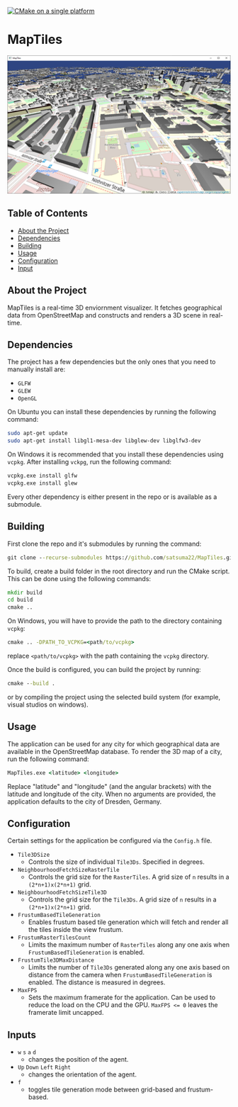 [![CMake on a single platform](https://github.com/satsuma22/MapTiles/actions/workflows/cmake-single-platform.yml/badge.svg)](https://github.com/satsuma22/MapTiles/actions/workflows/cmake-single-platform.yml)

# MapTiles
![Example Image](maptiles_screenshot.png)

## Table of Contents
- [About the Project](#about-the-project)
- [Dependencies](#dependencies)
- [Building](#building)
- [Usage](#usage)
- [Configuration](#configuration)
- [Input](#input)

## About the Project
MapTiles is a real-time 3D enviornment visualizer. It fetches geographical data from OpenStreetMap and constructs and renders a 3D scene in real-time.

## Dependencies
The project has a few dependencies but the only ones that you need to manually install are:
* `GLFW`
* `GLEW`
* `OpenGL`

On Ubuntu you can install these dependencies by running the following command:
```bash
sudo apt-get update
sudo apt-get install libgl1-mesa-dev libglew-dev libglfw3-dev
```
On Windows it is recommended that you install these dependencies using `vcpkg`. After installing `vckpg`, run the following command:
```cmd
vcpkg.exe install glfw
vcpkg.exe install glew
```

Every other dependency is either present in the repo or is available as a submodule.

## Building
First clone the repo and it's submodules by running the command:
```cmd
git clone --recurse-submodules https://github.com/satsuma22/MapTiles.git
```
To build, create a build folder in the root directory and run the CMake script. This can be done using the following commands:
```cmd
mkdir build
cd build
cmake ..
```
On Windows, you will have to provide the path to the directory containing `vcpkg`:
```cmd
cmake .. -DPATH_TO_VCPKG=<path/to/vcpkg>
```
replace `<path/to/vcpkg>` with the path containing the `vcpkg` directory.

Once the build is configured, you can build the project by running:
```cmd
cmake --build .
```
or by compiling the project using the selected build system (for example, visual studios on windows).

## Usage
The application can be used for any city for which geographical data are available in the OpenStreetMap database. To render the 3D map of a city, run the following command:
```cmd
MapTiles.exe <latitude> <longitude>
```
Replace "latitude" and "longitude" (and the angular brackets) with the latitude and longitude of the city. When no arguments are provided, the application defaults to the city of Dresden, Germany.

## Configuration
Certain settings for the application be configured via the `Config.h` file.
* `Tile3DSize`
  * Controls the size of individual `Tile3Ds`. Specified in degrees.
* `NeighbourhoodFetchSizeRasterTile`
  * Controls the grid size for the `RasterTiles`. A grid size of `n` results in a `(2*n+1)x(2*n+1)` grid.
* `NeighbourhoodFetchSizeTile3D`
  * Controls the grid size for the `Tile3Ds`. A grid size of `n` results in a `(2*n+1)x(2*n+1)` grid.
* `FrustumBasedTileGeneration`
  * Enables frustum based tile generation which will fetch and render all the tiles inside the view frustum.
* `FrustumRasterTilesCount`
  * Limits the maximum number of `RasterTiles` along any one axis when `FrustumBasedTileGeneration` is enabled.
* `FrustumTile3DMaxDistance`
  * Limits the number of `Tile3Ds` generated along any one axis based on distance from the camera when `FrustumBasedTileGeneration` is enabled. The distance is measured in degrees.
* `MaxFPS`
  * Sets the maximum framerate for the application. Can be used to reduce the load on the CPU and the GPU. `MaxFPS <= 0` leaves the framerate limit uncapped.

## Inputs
* `w` `s` `a` `d`
  * changes the position of the agent.
* `Up` `Down` `Left` `Right`
  * changes the orientation of the agent.
* `f`
  * toggles tile generation mode between grid-based and frustum-based.  
